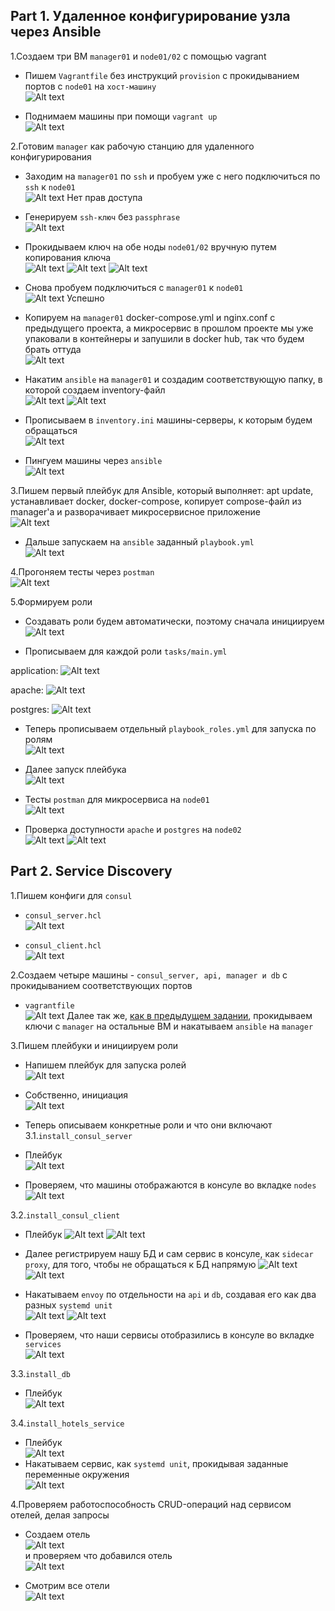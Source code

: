 ## Part 1. Удаленное конфигурирование узла через Ansible

1.Создаем три ВМ `manager01` и `node01/02` с помощью vagrant  
- Пишем `Vagrantfile` без инструкций `provision` с прокидыванием портов с `node01` на `хост-машину`  
![Alt text](screenshots/image.png)

- Поднимаем машины при помощи `vagrant up`  
![Alt text](screenshots/image-1.png)

<a id="p1.1"></a>
2.Готовим `manager` как рабочую станцию для удаленного конфигурирования  
- Заходим на `manager01` по `ssh` и пробуем уже с него подключиться по `ssh` к `node01`  
![Alt text](screenshots/image-2.png)
Нет прав доступа

- Генерируем `ssh-ключ` без `passphrase`  
![Alt text](screenshots/image-16.png)

- Прокидываем ключ на обе ноды `node01/02` вручную путем копирования ключа  
![Alt text](screenshots/image-4.png)
![Alt text](screenshots/image-6.png)
![Alt text](screenshots/image-7.png)

- Снова пробуем подключиться с `manager01` к `node01`  
![Alt text](screenshots/image-8.png)
Успешно

- Копируем на `manager01` docker-compose.yml и nginx.conf с предыдущего проекта, а микросервис в прошлом проекте мы уже упаковали в контейнеры и запушили в docker hub, так что будем брать оттуда  
![Alt text](screenshots/image-9.png)

- Накатим `ansible` на `manager01` и создадим соответствующую папку, в которой создаем inventory-файл  
![Alt text](screenshots/image-10.png)
![Alt text](screenshots/image-11.png)

-  Прописываем в `inventory.ini` машины-серверы, к которым будем обращаться  
![Alt text](screenshots/image-12.png)

- Пингуем машины через `ansible`  
![Alt text](screenshots/image-13.png)

3.Пишем первый плейбук для Ansible, который выполняет: apt update, устанавливает docker, docker-compose, копирует compose-файл из manager'а и разворачивает микросервисное приложение  
![Alt text](screenshots/image-14.png)

- Дальше запускаем на `ansible` заданный `playbook.yml`  
![Alt text](screenshots/image-15.png)

4.Прогоняем тесты через `postman`  
![Alt text](screenshots/image-17.png)

5.Формируем роли  
- Создавать роли будем автоматически, поэтому сначала инициируем  
![Alt text](screenshots/image-18.png)

- Прописываем для каждой роли `tasks/main.yml`  

application: ![Alt text](screenshots/image-19.png)

apache: ![Alt text](screenshots/image-20.png)

postgres: ![Alt text](screenshots/image-25.png)

- Теперь прописываем отдельный `playbook_roles.yml` для запуска по ролям  
![Alt text](screenshots/image-23.png) 

- Далее запуск плейбука  
![Alt text](screenshots/image-24.png)

- Тесты `postman` для микросервиса на `node01`  
![Alt text](screenshots/image-26.png)

- Проверка доступности `apache` и `postgres` на `node02`  
![Alt text](screenshots/image-27.png)
![Alt text](screenshots/image-28.png)

## Part 2. Service Discovery

1.Пишем конфиги для `consul`  
- `consul_server.hcl`  
![Alt text](<screenshots/Снимок экрана 2025-07-16 в 18.05.15.png>)

- `consul_client.hcl`  
![Alt text](<screenshots/Снимок экрана 2025-07-16 в 18.05.29.png>)

2.Создаем четыре машины - `consul_server, api, manager и db` с прокидыванием соответствующих портов  
- `vagrantfile`  
![Alt text](<screenshots/Снимок экрана 2025-07-16 в 18.08.19.png>)
Далее так же, [как в предыдущем задании](#p1.1), прокидываем ключи с `manager` на остальные ВМ и накатываем `ansible` на `manager`

3.Пишем плейбуки и инициируем роли  
- Напишем плейбук для запуска ролей  
![Alt text](<screenshots/Снимок экрана 2025-07-16 в 19.45.32.png>)

- Собственно, инициация  
![Alt text](<screenshots/Снимок экрана 2025-07-16 в 19.44.10.png>) 

- Теперь описываем конкретные роли и что они включают   
3.1.`install_consul_server`  
- Плейбук  
![Alt text](<screenshots/Снимок экрана 2025-07-17 в 17.51.24.png>)  

- Проверяем, что машины отображаются в консуле во вкладке `nodes`  
![Alt text](<screenshots/Снимок экрана 2025-07-23 в 17.00.29.png>)

3.2.`install_consul_client`  
- Плейбук
![Alt text](<screenshots/Снимок экрана 2025-07-21 в 16.48.56.png>)
![Alt text](<screenshots/Снимок экрана 2025-07-21 в 16.49.05.png>)

- Далее регистрируем нашу БД и сам сервис в консуле, как `sidecar proxy`, для того, чтобы не обращаться к БД напрямую
![Alt text](<screenshots/Снимок экрана 2025-07-23 в 16.57.34.png>)
![Alt text](<screenshots/Снимок экрана 2025-07-23 в 16.57.42.png>)  

- Накатываем `envoy` по отдельности на `api` и `db`, создавая его как два разных `systemd unit`  
![Alt text](<screenshots/Снимок экрана 2025-07-23 в 17.03.30.png>)
![Alt text](<screenshots/Снимок экрана 2025-07-23 в 17.03.34.png>)

- Проверяем, что наши сервисы отобразились в консуле во вкладке `services`  
![Alt text](<screenshots/Снимок экрана 2025-07-23 в 16.58.44.png>)

3.3.`install_db`  
- Плейбук  
![Alt text](<screenshots/Снимок экрана 2025-07-21 в 16.49.21.png>)

3.4.`install_hotels_service`  
- Плейбук    
![Alt text](<screenshots/Снимок экрана 2025-07-21 в 16.49.36.png>)  
- Накатываем сервис, как `systemd unit`, прокидывая заданные переменные окружения  
![Alt text](<Снимок экрана 2025-07-23 в 17.06.17.png>)

4.Проверяем работоспособность CRUD-операций над сервисом отелей, делая запросы  
- Создаем отель  
![Alt text](<screenshots/Снимок экрана 2025-07-23 в 14.31.28.png>)  
и проверяем что добавился отель  
![Alt text](<screenshots/Снимок экрана 2025-07-23 в 14.31.56.png>)

- Смотрим все отели  
![Alt text](<screenshots/Снимок экрана 2025-07-23 в 14.33.16.png>)  